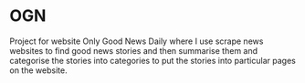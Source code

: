 # OGN
Project for website Only Good News Daily where I use scrape news websites to find good news stories and then summarise them and categorise the stories into categories to put the stories into particular pages on the website.  
